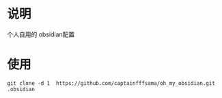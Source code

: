 # 说明
个人自用的 obsidian配置
# 使用
```shell
git clone -d 1  https://github.com/captainfffsama/oh_my_obsidian.git .obsidian
```


